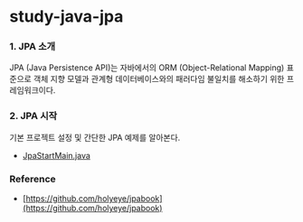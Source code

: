 # study-java-jpa

### 1. JPA 소개
JPA (Java Persistence API)는 자바에서의 ORM (Object-Relational Mapping) 표준으로 객체 지향 모델과 관계형 데이터베이스와의 패러다임 불일치를 해소하기 위한 프레임워크이다.

### 2. JPA 시작
기본 프로젝트 설정 및 간단한 JPA 예제를 알아본다.
* [JpaStartMain.java](src/main/java/io/github/daeho/study/JpaStartMain.java)

### Reference

* [https://github.com/holyeye/jpabook](https://github.com/holyeye/jpabook)
